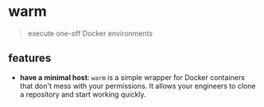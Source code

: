 # warm

> execute one-off Docker environments

## features

* **have a minimal host**: `warm` is a simple wrapper for Docker containers
  that don't mess with your permissions. It allows your engineers to clone
  a repository and start working quickly.

